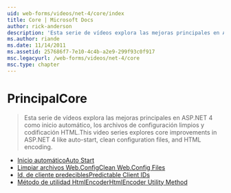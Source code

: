 ```yaml
---
uid: web-forms/videos/net-4/core/index
title: Core | Microsoft Docs
author: rick-anderson
description: 'Esta serie de vídeos explora las mejoras principales en ASP.NET 4 como inicio automático, los archivos de configuración limpios y codificación HTML.'
ms.author: riande
ms.date: 11/14/2011
ms.assetid: 257686f7-7e10-4c4b-a2e9-299f93c0f917
msc.legacyurl: /web-forms/videos/net-4/core
msc.type: chapter
---
```

<a name="core"></a><span data-ttu-id="39efb-103">Principal</span><span class="sxs-lookup"><span data-stu-id="39efb-103">Core</span></span>
====================
> <span data-ttu-id="39efb-104">Esta serie de vídeos explora las mejoras principales en ASP.NET 4 como inicio automático, los archivos de configuración limpios y codificación HTML.</span><span class="sxs-lookup"><span data-stu-id="39efb-104">This video series explores core improvements in ASP.NET 4 like auto-start, clean configuration files, and HTML encoding.</span></span>


- [<span data-ttu-id="39efb-105">Inicio automático</span><span class="sxs-lookup"><span data-stu-id="39efb-105">Auto Start</span></span>](aspnet-4-quick-hit-auto-start.md)
- [<span data-ttu-id="39efb-106">Limpiar archivos Web.Config</span><span class="sxs-lookup"><span data-stu-id="39efb-106">Clean Web.Config Files</span></span>](aspnet-4-quick-hit-clean-webconfig-files.md)
- [<span data-ttu-id="39efb-107">Id. de cliente predecibles</span><span class="sxs-lookup"><span data-stu-id="39efb-107">Predictable Client IDs</span></span>](aspnet-4-quick-hit-predictable-client-ids.md)
- [<span data-ttu-id="39efb-108">Método de utilidad HtmlEncoder</span><span class="sxs-lookup"><span data-stu-id="39efb-108">HtmlEncoder Utility Method</span></span>](aspnet-4-quick-hit-the-htmlencoder-utility-method.md)
